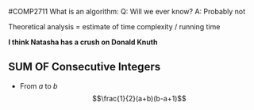 #COMP2711
What is an algorithm:
	Q: Will we ever know?
	A: Probably not

Theoretical analysis = estimate of time complexity / running time

**I think Natasha has a crush on Donald Knuth**

## SUM OF Consecutive Integers
- From $a$ to $b$
$$\frac{1}{2}(a+b)(b-a+1)$$
